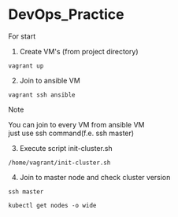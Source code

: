 # DevOps_Practice
For start
1. Create VM's (from project directory)
```
vagrant up
```
2. Join to ansible VM
```
vagrant ssh ansible
```
> [!NOTE]
> You can join to every VM from ansible VM\
> just use ssh command(f.e. ssh master)
3. Execute script init-cluster.sh
```
/home/vagrant/init-cluster.sh
```
4. Join to master node and check cluster version
```
ssh master
```
```
kubectl get nodes -o wide
```
